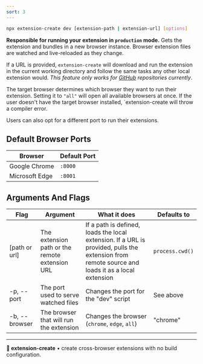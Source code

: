 ```yaml
---
sort: 3
---
```


```sh
npx extension-create dev [extension-path | extension-url] [options]
```

**Responsible for running your extension in `production` mode.** Gets the extension and bundles in a new browser instance. Browser extension files are watched and live-reloaded as they change.

If a URL is provided, `extension-create` will download and run the extension in the current working directory and follow the same tasks any other local extension would. _This feature only works for [GitHub](https://github.com) repositories currently_.

The target browser determines which browser they want to run their extension. Setting it to `"all"` will open all available browsers at once. If the user doesn't have the target browser installed, `extension-create will throw a compiler error.

Users can also opt for a different port to run their extensions.

## Default Browser Ports

| Browser | Default Port |
|-|-|
| Google Chrome | `:8000` |
| Microsoft Edge | `:8001` |

## Arguments And Flags

| Flag          | Argument                                | What it does                                  | Defaults to |
| ------------- | --------------------------------------- | --------------------------------------------- | ----------- |
| [path or url] | The extension path or the remote extension URL      | If a path is defined, loads the local extension. If a URL is provided, pulls the extension from remote source and loads it as a local extension         | `process.cwd()`        |
| -p, --port    | The port used to serve watched files    | Changes the port for the "dev" script         | See above   |
| -b, --browser | The browser that will run the extension | Changes the browser (`chrome`, `edge`, `all`) | "chrome"    |

<!--
| Flag                | Argument                    | What it does                                                                                                                          |
| ------------------- | --------------------------- | ------------------------------------------------------------------------------------------------------------------------------------- |
| -o, --open          | boolean                     | Whether to open the browser. This invalidates the `--user-data-dir` flag. Defaults to `true`.                                         |
| -u, --user-data-dir | file path or boolan         | What browser profile path to use. A boolean value of false sets the profile to the default user profile. Defaults to a fresh profile. |
| -b, --browser       | 'chrome' or 'edge' or 'all' | Which browser to target your extension build. Defaults to `'chrome'`.                                                                 |
| -p, --polyfill      | boolean                     | Whether or not to apply the cross-browser polyfill. Defaults to `true`.                                                               |
| -a, --auto-reload   | boolean                     | Whether to enable auto-reload on save. Defaults to `true`.                                                                            |
| -p, --port          | number                      | What port should extension-create/develop run. Defaults to `3000`.                                                                    |
| -r, --reloader-port | number                      | What port should run the reloader run. Defaults to `8081`.
-->

---

**🧩 extension-create** • create cross-browser extensions with no build configuration.
